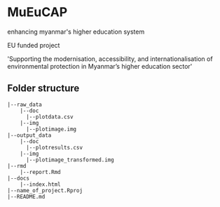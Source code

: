 # MuEuCAP
enhancing myanmar's higher education system

EU funded project 

'Supporting the modernisation, accessibility, and internationalisation of environmental protection in Myanmar’s higher education sector'

## Folder structure

```
|--raw_data
    |--doc
      |--plotdata.csv
    |--img
      |--plotimage.img
|--output_data
    |--doc
      |--plotresults.csv
    |--img
      |--plotimage_transformed.img
|--rmd
    |--report.Rmd
|--docs
    |--index.html
|--name_of_project.Rproj
|--README.md
```

